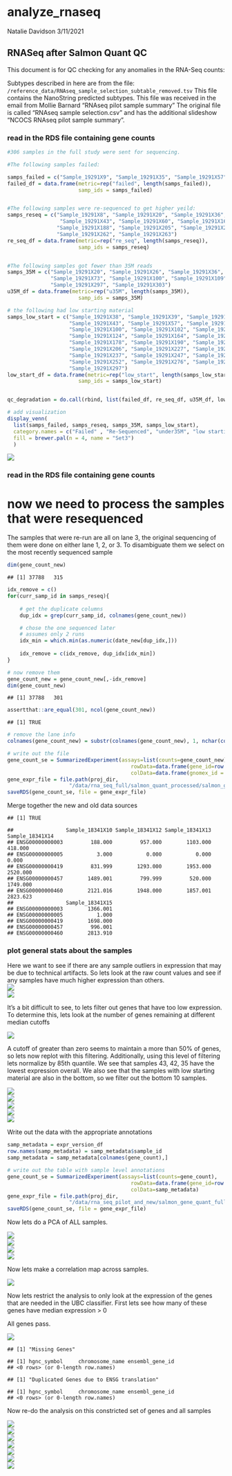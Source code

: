 analyze_rnaseq
================
Natalie Davidson
3/11/2021

## RNASeq after Salmon Quant QC

This document is for QC checking for any anomalies in the RNA-Seq
counts:

Subtypes described in here are from the file:
`/reference_data/RNAseq_sample_selection_subtable_removed.tsv` This file
contains the NanoString predicted subtypes. This file was received in
the email from Mollie Barnard “RNAseq pilot sample summary” The original
file is called “RNAseq sample selection.csv” and has the additional
slideshow “NCOCS RNAseq pilot sample summary”.

### read in the RDS file containing gene counts

``` r
#306 samples in the full study were sent for sequencing.

#The following samples failed: 

samps_failed = c("Sample_19291X9", "Sample_19291X35", "Sample_19291X57", "Sample_19291X124", "Sample_19291X175")
failed_df = data.frame(metric=rep("failed", length(samps_failed)),
                       samp_ids = samps_failed)


#The following samples were re-sequenced to get higher yeild:
samps_reseq = c("Sample_19291X8", "Sample_19291X20", "Sample_19291X36", "Sample_19291X37", 
                 "Sample_19291X43", "Sample_19291X60", "Sample_19291X165", "Sample_19291X187",
                "Sample_19291X188", "Sample_19291X205", "Sample_19291X206", "Sample_19291X258", 
                "Sample_19291X262", "Sample_19291X263")
re_seq_df = data.frame(metric=rep("re_seq", length(samps_reseq)),
                       samp_ids = samps_reseq)


#The following samples got fewer than 35M reads
samps_35M = c("Sample_19291X20", "Sample_19291X26", "Sample_19291X36", "Sample_19291X40", 
              "Sample_19291X73", "Sample_19291X100", "Sample_19291X109", "Sample_19291X165", 
              "Sample_19291X297", "Sample_19291X303")
u35M_df = data.frame(metric=rep("u35M", length(samps_35M)),
                       samp_ids = samps_35M)

# the following had low starting material
samps_low_start = c("Sample_19291X38", "Sample_19291X39", "Sample_19291X40", 
                    "Sample_19291X43", "Sample_19291X57", "Sample_19291X60", 
                    "Sample_19291X100", "Sample_19291X102", "Sample_19291X108", 
                    "Sample_19291X124", "Sample_19291X164", "Sample_19291X175", 
                    "Sample_19291X178", "Sample_19291X190", "Sample_19291X197", 
                    "Sample_19291X206", "Sample_19291X227", "Sample_19291X236", 
                    "Sample_19291X237", "Sample_19291X247", "Sample_19291X250", 
                    "Sample_19291X252", "Sample_19291X276", "Sample_19291X293", 
                    "Sample_19291X297")
low_start_df = data.frame(metric=rep("low_start", length(samps_low_start)),
                       samp_ids = samps_low_start)


qc_degradation = do.call(rbind, list(failed_df, re_seq_df, u35M_df, low_start_df))

# add visualization
display_venn(
  list(samps_failed, samps_reseq, samps_35M, samps_low_start),
  category.names = c("Failed" , "Re-Sequenced", "under35M", "low starting material"),
  fill = brewer.pal(n = 4, name = "Set3")
  )
```

<img src="analyze_rnaseq_files/figure-gfm/qc_matrs-1.png" style="display: block; margin: auto;" />

### read in the RDS file containing gene counts

# now we need to process the samples that were resequenced

The samples that were re-run are all on lane 3, the original sequencing
of them were done on either lane 1, 2, or 3. To disambiguate them we
select on the most recently sequenced sample

``` r
dim(gene_count_new)
```

    ## [1] 37788   315

``` r
idx_remove = c()
for(curr_samp_id in samps_reseq){
    
    # get the duplicate columns
    dup_idx = grep(curr_samp_id, colnames(gene_count_new))

    # chose the one sequenced later
    # assumes only 2 runs
    idx_min = which.min(as.numeric(date_new[dup_idx,]))
    
    idx_remove = c(idx_remove, dup_idx[idx_min])
}

# now remove them
gene_count_new = gene_count_new[,-idx_remove]
dim(gene_count_new)
```

    ## [1] 37788   301

``` r
assertthat::are_equal(301, ncol(gene_count_new))
```

    ## [1] TRUE

``` r
# remove the lane info
colnames(gene_count_new) = substr(colnames(gene_count_new), 1, nchar(colnames(gene_count_new)) - 5)

# write out the file
gene_count_se = SummarizedExperiment(assays=list(counts=gene_count_new),
                                        rowData=data.frame(gene_id=row.names(gene_count_new)), 
                                        colData=data.frame(gnomex_id = colnames(gene_count_new)))
gene_expr_file = file.path(proj_dir, 
                    "/data/rna_seq_full/salmon_quant_processed/salmon_gene_quant.RDS")
saveRDS(gene_count_se, file = gene_expr_file)
```

Merge together the new and old data sources

    ## [1] TRUE

    ##                 Sample_18341X10 Sample_18341X12 Sample_18341X13 Sample_18341X14
    ## ENSG00000000003         188.000         957.000        1103.000         418.000
    ## ENSG00000000005           3.000           0.000           0.000           0.000
    ## ENSG00000000419         831.999        1293.000        1953.000        2520.000
    ## ENSG00000000457        1489.001         799.999         520.000        1749.000
    ## ENSG00000000460        2121.016        1948.000        1857.001        2823.623
    ##                 Sample_18341X15
    ## ENSG00000000003        1366.001
    ## ENSG00000000005           1.000
    ## ENSG00000000419        1698.000
    ## ENSG00000000457         996.001
    ## ENSG00000000460        2813.910

### plot general stats about the samples

Here we want to see if there are any sample outliers in expression that
may be due to technical artifacts. So lets look at the raw count values
and see if any samples have much higher expression than others.
<img src="analyze_rnaseq_files/figure-gfm/raw_count_comparison-1.png" style="display: block; margin: auto;" /><img src="analyze_rnaseq_files/figure-gfm/raw_count_comparison-2.png" style="display: block; margin: auto;" />

It’s a bit difficult to see, to lets filter out genes that have too low
expression. To determine this, lets look at the number of genes
remaining at different median cutoffs

<img src="analyze_rnaseq_files/figure-gfm/gene_filtering_by_expr-1.png" style="display: block; margin: auto;" />

A cutoff of greater than zero seems to maintain a more than 50% of
genes, so lets now replot with this filtering. Additionally, using this
level of filtering lets normalize by 85th quantile. We see that samples
43, 42, 35 have the lowest expression overall. We also see that the
samples with low starting material are also in the bottom, so we filter
out the bottom 10 samples.

<img src="analyze_rnaseq_files/figure-gfm/filt_normalized_count_comparison-1.png" style="display: block; margin: auto;" /><img src="analyze_rnaseq_files/figure-gfm/filt_normalized_count_comparison-2.png" style="display: block; margin: auto;" /><img src="analyze_rnaseq_files/figure-gfm/filt_normalized_count_comparison-3.png" style="display: block; margin: auto;" /><img src="analyze_rnaseq_files/figure-gfm/filt_normalized_count_comparison-4.png" style="display: block; margin: auto;" /><img src="analyze_rnaseq_files/figure-gfm/filt_normalized_count_comparison-5.png" style="display: block; margin: auto;" />

Write out the data with the appropriate annotations

``` r
samp_metadata = expr_version_df
row.names(samp_metadata) = samp_metadata$sample_id
samp_metadata = samp_metadata[colnames(gene_count),]

# write out the table with sample level annotations
gene_count_se = SummarizedExperiment(assays=list(counts=gene_count),
                                        rowData=data.frame(gene_id=row.names(gene_count_new)), 
                                        colData=samp_metadata)
gene_expr_file = file.path(proj_dir, 
                    "/data/rna_seq_pilot_and_new/salmon_gene_quant_full_annotated.RDS")
saveRDS(gene_count_se, file = gene_expr_file)
```

Now lets do a PCA of ALL samples.

<img src="analyze_rnaseq_files/figure-gfm/pca_filt_norm-1.png" style="display: block; margin: auto;" /><img src="analyze_rnaseq_files/figure-gfm/pca_filt_norm-2.png" style="display: block; margin: auto;" /><img src="analyze_rnaseq_files/figure-gfm/pca_filt_norm-3.png" style="display: block; margin: auto;" /><img src="analyze_rnaseq_files/figure-gfm/pca_filt_norm-4.png" style="display: block; margin: auto;" />

Now lets make a correlation map across samples.

<img src="analyze_rnaseq_files/figure-gfm/corr_map-1.png" style="display: block; margin: auto;" />

Now lets restrict the analysis to only look at the expression of the
genes that are needed in the UBC classifier. First lets see how many of
these genes have median expression \> 0

All genes pass.

<img src="analyze_rnaseq_files/figure-gfm/ubc_filtering-1.png" style="display: block; margin: auto;" />

    ## [1] "Missing Genes"

    ## [1] hgnc_symbol     chromosome_name ensembl_gene_id
    ## <0 rows> (or 0-length row.names)

    ## [1] "Duplicated Genes due to ENSG translation"

    ## [1] hgnc_symbol     chromosome_name ensembl_gene_id
    ## <0 rows> (or 0-length row.names)

Now re-do the analysis on this constricted set of genes and all samples

<img src="analyze_rnaseq_files/figure-gfm/corr_map_ubc-1.png" style="display: block; margin: auto;" /><img src="analyze_rnaseq_files/figure-gfm/corr_map_ubc-2.png" style="display: block; margin: auto;" /><img src="analyze_rnaseq_files/figure-gfm/corr_map_ubc-3.png" style="display: block; margin: auto;" /><img src="analyze_rnaseq_files/figure-gfm/corr_map_ubc-4.png" style="display: block; margin: auto;" /><img src="analyze_rnaseq_files/figure-gfm/corr_map_ubc-5.png" style="display: block; margin: auto;" /><img src="analyze_rnaseq_files/figure-gfm/corr_map_ubc-6.png" style="display: block; margin: auto;" /><img src="analyze_rnaseq_files/figure-gfm/corr_map_ubc-7.png" style="display: block; margin: auto;" />
